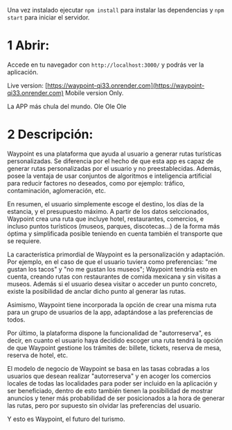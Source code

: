 Una vez instalado ejecutar `npm install` para instalar las dependencias y `npm start` para iniciar el servidor.

# 1 Abrir: 

Accede en tu navegador con `http://localhost:3000/` y podrás ver la aplicación.



Live version: [https://waypoint-qi33.onrender.com](https://waypoint-qi33.onrender.com) Mobile version Only.

La APP más chula del mundo. Ole Ole Ole



# 2 Descripción:

Waypoint es una plataforma que ayuda al usuario a generar rutas turísticas personalizadas. Se diferencia por el hecho de que esta app es capaz de generar rutas personalizadas por el usuario y no preestablecidas. Además, posee la ventaja de usar conjuntos de algoritmos e inteligencia artificial para reducir factores no deseados,  como por ejemplo: tráfico, contaminación, aglomeración, etc.

En resumen, el usuario simplemente escoge el destino, los días de la estancia, y el presupuesto máximo. A partir de los datos selccionados, Waypoint crea una ruta que incluye hotel, restaurantes, comercios, e incluso puntos turísticos (museos, parques, discotecas...) de la forma más óptima y simplificada posible teniendo en cuenta también el transporte que se requiere. 

La característica primordial de Waypoint es la personalización y adaptación. Por ejemplo, en el caso de que el usuario tuviera como preferencias: "me gustan los tacos" y "no me gustan los museos"; Waypoint tendría esto en cuenta, creando rutas con restaurantes de comida mexicana y sin visitas a museos. Además si el usuario desea visitar o acceder un punto concreto, existe la posibilidad de anclar dicho punto al generar las rutas.

Asimismo, Waypoint tiene incorporada la opción de crear una misma ruta para un grupo de usuarios de la app, adaptándose a las preferencias de todos.

Por último, la plataforma dispone la funcionalidad de "autorreserva", es decir, en cuanto el usuario haya decidido escoger una ruta tendrá la opción de que Waypoint gestione los trámites de: billete, tickets, reserva de mesa, reserva de hotel, etc.

El modelo de negocio de Waypoint se basa en las tasas cobradas a los usuarios que desean realizar "autorreserva" y en acoger los comercios locales de todas las localidades para poder ser incluido en la aplicación y ser beneficiado, dentro de esto también tienen la posibilidad de mostrar anuncios y tener más probabilidad de ser posicionados a la hora de generar las rutas, pero por supuesto sin olvidar las preferencias del usuario.

Y esto es Waypoint, el futuro del turismo.
